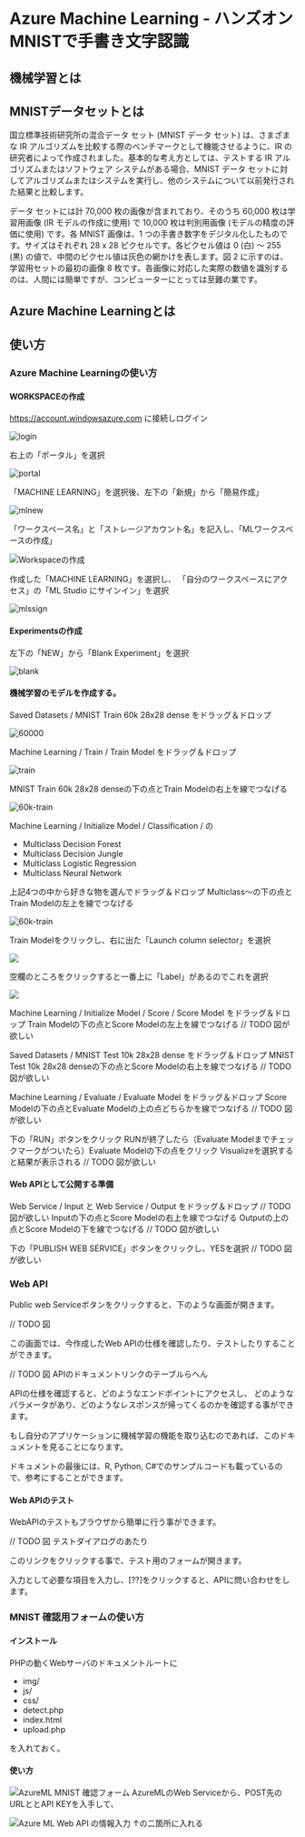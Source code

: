 Azure Machine Learning - ハンズオン MNISTで手書き文字認識
=============

## 機械学習とは


## MNISTデータセットとは
国立標準技術研究所の混合データ セット (MNIST データ セット) は、さまざまな IR アルゴリズムを比較する際のベンチマークとして機能させるように、IR の研究者によって作成されました。基本的な考え方としては、テストする IR アルゴリズムまたはソフトウェア システムがある場合、MNIST データ セットに対してアルゴリズムまたはシステムを実行し、他のシステムについて以前発行された結果と比較します。

データ セットには計 70,000 枚の画像が含まれており、そのうち 60,000 枚は学習用画像 (IR モデルの作成に使用) で 10,000 枚は判別用画像 (モデルの精度の評価に使用) です。各 MNIST 画像は、1 つの手書き数字をデジタル化したものです。サイズはそれぞれ 28 x 28 ピクセルです。各ピクセル値は 0 (白) ～ 255 (黒) の値で、中間のピクセル値は灰色の網かけを表します。図 2 に示すのは、学習用セットの最初の画像 8 枚です。各画像に対応した実際の数値を識別するのは、人間には簡単ですが、コンピューターにとっては至難の業です。

## Azure Machine Learningとは






## 使い方
### Azure Machine Learningの使い方

#### WORKSPACEの作成

https://account.windowsazure.com
に接続しログイン

![login](README.img/azureml-login.png)

右上の「ポータル」を選択

![portal](README.img/azureml-portal.png)

「MACHINE LEARNING」を選択後、左下の「新規」から「簡易作成」

![mlnew](README.img/azureml-mlnew.png)

「ワークスペース名」と「ストレージアカウント名」を記入し、「MLワークスペースの作成」

![Workspaceの作成](README.img/azureml-ws.png)

作成した「MACHINE LEARNING」を選択し、
「自分のワークスペースにアクセス」の「ML Studio にサインイン」を選択

![mlssign](README.img/azureml-mlssign.png)


#### Experimentsの作成

左下の「NEW」から「Blank Experiment」を選択

![blank](README.img/azureml-blank.png)
 
#### 機械学習のモデルを作成する。

Saved Datasets / MNIST Train 60k 28x28 dense をドラッグ＆ドロップ

![60000](README.img/azureml-60000.png)

Machine Learning / Train / Train Model をドラッグ＆ドロップ

![train](README.img/azureml-train.png)

MNIST Train 60k 28x28 denseの下の点とTrain Modelの右上を線でつなげる

![60k-train](README.img/azureml-60k-train.png)

Machine Learning / Initialize Model / Classification / の

+ Multiclass Decision Forest
+ Multiclass Decision Jungle
+ Multiclass Logistic Regression
+ Multiclass Neural Network
 
上記4つの中から好きな物を選んでドラッグ＆ドロップ
Multiclass〜の下の点とTrain Modelの左上を線でつなげる

![60k-train](README.img/azureml-multi.png)

Train Modelをクリックし、右に出た「Launch column selector」を選択

![](README.img/)

空欄のところをクリックすると一番上に「Label」があるのでこれを選択

![](README.img/)

Machine Learning / Initialize Model / Score / Score Model をドラッグ＆ドロップ
Train Modelの下の点とScore Modelの左上を線でつなげる
  // TODO 図が欲しい

Saved Datasets / MNIST Test 10k 28x28 dense をドラッグ＆ドロップ
MNIST Test 10k 28x28 denseの下の点とScore Modelの右上を線でつなげる
  // TODO 図が欲しい

Machine Learning / Evaluate / Evaluate Model をドラッグ＆ドロップ
Score Modelの下の点とEvaluate Modelの上の点どちらかを線でつなげる
  // TODO 図が欲しい

下の「RUN」ボタンをクリック
RUNが終了したら（Evaluate Modelまでチェックマークがついたら）Evaluate Modelの下の点をクリック
Visualizeを選択すると結果が表示される
  // TODO 図が欲しい

#### Web APIとして公開する準備

Web Service / Input と
Web Service / Output をドラッグ＆ドロップ
  // TODO 図が欲しい
Inputの下の点とScore Modelの右上を線でつなげる
Outputの上の点とScore Modelの下を線でつなげる
  // TODO 図が欲しい


下の「PUBLISH WEB SERVICE」ボタンをクリックし、YESを選択
  // TODO 図が欲しい

### Web API
 Public web Serviceボタンをクリックすると、下のような画面が開きます。
 	
 // TODO 図
 	
 この画面では、今作成したWeb APIの仕様を確認したり、テストしたりすることができます。
 
 // TODO 図 APIのドキュメントリンクのテーブルらへん
 
 APIの仕様を確認すると、どのようなエンドポイントにアクセスし、
 どのようなパラメータがあり、どのようなレスポンスが帰ってくるのかを確認する事ができます。
 
 もし自分のアプリケーションに機械学習の機能を取り込むのであれば、このドキュメントを見ることになります。
 
 ドキュメントの最後には、R, Python, C#でのサンプルコードも載っているので、参考にすることができます。
 
#### Web APIのテスト
WebAPIのテストもブラウザから簡単に行う事ができます。
	
// TODO 図 テストダイアログのあたり
	
このリンクをクリックする事で、テスト用のフォームが開きます。
	
入力として必要な項目を入力し、[??]をクリックすると、APIに問い合わせをします。
 	
 	



### MNIST 確認用フォームの使い方



#### インストール
PHPの動くWebサーバのドキュメントルートに

+ img/
+ js/
+ css/
+ detect.php
+ index.html
+ upload.php

を入れておく。

#### 使い方

![AzureML MNIST 確認フォーム](README.img/azureml-mnist-form.png)
AzureMLのWeb Serviceから、POST先のURLととAPI KEYを入手して、

![Azure ML Web API の情報入力](README.img/azureml-APIInfomation.png)
↑の二箇所に入れる

